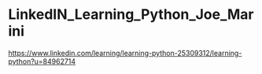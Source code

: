 # LinkedIN_Learning_Python_Joe_Marini
https://www.linkedin.com/learning/learning-python-25309312/learning-python?u=84962714
